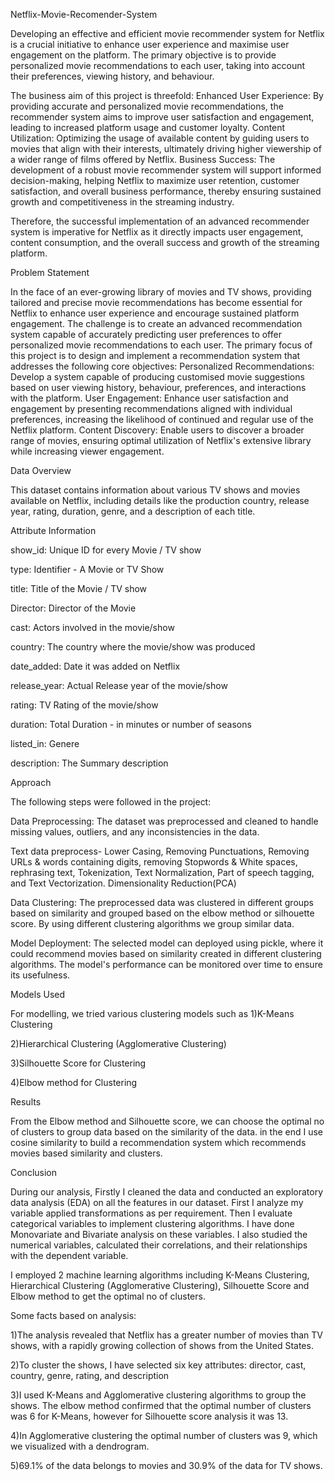 Netflix-Movie-Recomender-System

Developing an effective and efficient movie recommender system for Netflix is a crucial initiative to enhance user experience and maximise user engagement on the platform. The primary objective is to provide personalized movie recommendations to each user, taking into account their preferences, viewing history, and behaviour.

The business aim of this project is threefold: Enhanced User Experience: By providing accurate and personalized movie recommendations, the recommender system aims to improve user satisfaction and engagement, leading to increased platform usage and customer loyalty. Content Utilization: Optimizing the usage of available content by guiding users to movies that align with their interests, ultimately driving higher viewership of a wider range of films offered by Netflix. Business Success: The development of a robust movie recommender system will support informed decision-making, helping Netflix to maximize user retention, customer satisfaction, and overall business performance, thereby ensuring sustained growth and competitiveness in the streaming industry.

Therefore, the successful implementation of an advanced recommender system is imperative for Netflix as it directly impacts user engagement, content consumption, and the overall success and growth of the streaming platform.

Problem Statement

In the face of an ever-growing library of movies and TV shows, providing tailored and precise movie recommendations has become essential for Netflix to enhance user experience and encourage sustained platform engagement. The challenge is to create an advanced recommendation system capable of accurately predicting user preferences to offer personalized movie recommendations to each user. The primary focus of this project is to design and implement a recommendation system that addresses the following core objectives: Personalized Recommendations: Develop a system capable of producing customised movie suggestions based on user viewing history, behaviour, preferences, and interactions with the platform. User Engagement: Enhance user satisfaction and engagement by presenting recommendations aligned with individual preferences, increasing the likelihood of continued and regular use of the Netflix platform. Content Discovery: Enable users to discover a broader range of movies, ensuring optimal utilization of Netflix's extensive library while increasing viewer engagement.

Data Overview

This dataset contains information about various TV shows and movies available on Netflix, including details like the production country, release year, rating, duration, genre, and a description of each title.

Attribute Information

show_id: Unique ID for every Movie / TV show

type: Identifier - A Movie or TV Show

title: Title of the Movie / TV show

Director: Director of the Movie

cast: Actors involved in the movie/show

country: The country where the movie/show was produced

date_added: Date it was added on Netflix

release_year: Actual Release year of the movie/show

rating: TV Rating of the movie/show

duration: Total Duration - in minutes or number of seasons

listed_in: Genere

description: The Summary description

Approach

The following steps were followed in the project:

Data Preprocessing: The dataset was preprocessed and cleaned to handle missing values, outliers, and any inconsistencies in the data.

Text data preprocess- Lower Casing, Removing Punctuations, Removing URLs & words containing digits, removing Stopwords & White spaces, rephrasing text, Tokenization, Text Normalization, Part of speech tagging, and Text Vectorization. Dimensionality Reduction(PCA)

Data Clustering: The preprocessed data was clustered in different groups based on similarity and grouped based on the elbow method or silhouette score. By using different clustering algorithms we group similar data.

Model Deployment: The selected model can deployed using pickle, where it could recommend movies based on similarity created in different clustering algorithms. The model's performance can be monitored over time to ensure its usefulness.

Models Used

For modelling, we tried various clustering models such as 1)K-Means Clustering

2)Hierarchical Clustering (Agglomerative Clustering)

3)Silhouette Score for Clustering

4)Elbow method for Clustering

Results

From the Elbow method and Silhouette score, we can choose the optimal no of clusters to group data based on the similarity of the data. in the end I use cosine similarity to build a recommendation system which recommends movies based similarity and clusters.

Conclusion

During our analysis, Firstly I cleaned the data and conducted an exploratory data analysis (EDA) on all the features in our dataset. First I analyze my variable applied transformations as per requirement. Then I evaluate categorical variables to implement clustering algorithms. I have done Monovariate and Bivariate analysis on these variables. I also studied the numerical variables, calculated their correlations, and their relationships with the dependent variable.

I employed 2 machine learning algorithms including K-Means Clustering, Hierarchical Clustering (Agglomerative Clustering), Silhouette Score and Elbow method to get the optimal no of clusters.

Some facts based on analysis:

1)The analysis revealed that Netflix has a greater number of movies than TV shows, with a rapidly growing collection of shows from the United States.

2)To cluster the shows, I have selected six key attributes: director, cast, country, genre, rating, and description

3)I used K-Means and Agglomerative clustering algorithms to group the shows. The elbow method confirmed that the optimal number of clusters was 6 for K-Means, however for Silhouette score analysis it was 13.

4)In Agglomerative clustering the optimal number of clusters was 9, which we visualized with a dendrogram.

5)69.1% of the data belongs to movies and 30.9% of the data for TV shows.
